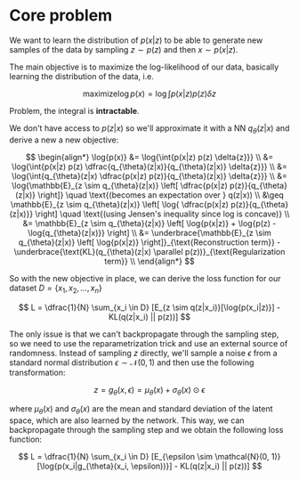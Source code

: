 # Core problem

We want to learn the distribution of $p(x|z)$ to be able to generate new samples of the data by sampling $z \sim p(z)$ and then $x \sim p(x|z)$.

The main objective is to maximize the log-likelihood of our data, basically learning the distribution of the data, i.e. 

$$\text{maximize} \log{p(x)} = \log{\int{p(x|z) p(z) \delta{z}}}$$

Problem, the integral is **intractable**.

We don't have access to $p(z|x)$ so we'll approximate it with a NN $q_{\theta}(z|x)$ and derive a new a new objective:


$$
\begin{align*}
\log{p(x)} &= \log{\int{p(x|z) p(z) \delta{z}}} \\
&= \log{\int{p(x|z) p(z) \dfrac{q_{\theta}(z|x)}{q_{\theta}(z|x)} \delta{z}}} \\
&= \log{\int{q_{\theta}(z|x) \dfrac{p(x|z) p(z)}{q_{\theta}(z|x)} \delta{z}}} \\
&= \log{\mathbb{E}_{z \sim q_{\theta}(z|x)} \left[ \dfrac{p(x|z) p(z)}{q_{\theta}(z|x)} \right]} \quad \text{(becomes an expectation over } q(z|x)) \\
&\geq \mathbb{E}_{z \sim q_{\theta}(z|x)} \left[ \log{ \dfrac{p(x|z) p(z)}{q_{\theta}(z|x)}} \right] \quad \text{(using Jensen's inequality since log is concave)} \\
&= \mathbb{E}_{z \sim q_{\theta}(z|x)} \left[ \log{p(x|z)} + \log{p(z) - \log{q_{\theta}(z|x)}} \right] \\
&= \underbrace{\mathbb{E}_{z \sim q_{\theta}(z|x)} \left[ \log{p(x|z)} \right]}_{\text{Reconstruction term}} - \underbrace{\text{KL}(q_{\theta}(z|x) \parallel p(z))}_{\text{Regularization term}} \\
\end{align*}
$$


So with the new objective in place, we can derive the loss function for our dataset $D = \{x_1, x_2, \dots, x_n\}$

$$ L = \dfrac{1}{N} \sum_{x_i \in D} [E_{z \sim q(z|x_i)}[\log{p(x_i|z)}] - KL(q(z|x_i) || p(z))] $$

The only issue is that we can't backpropagate through the sampling step, so we need to use the reparametrization trick and use an external source of randomness. Instead of sampling $z$ directly, we'll sample a noise $\epsilon$ from a standard normal distribution $\epsilon \sim \mathcal{N}(0, 1)$ and then use the following transformation:

$$ z = g_{\theta}(x, \epsilon) = \mu_{\theta}(x) + \sigma_{\theta}(x) \odot \epsilon $$

where $\mu_{\theta}(x)$ and $\sigma_{\theta}(x)$ are the mean and standard deviation of the latent space, which are also learned by the network. This way, we can backpropagate through the sampling step and we obtain the following loss function:

$$ L = \dfrac{1}{N} \sum_{x_i \in D} [E_{\epsilon \sim \mathcal{N}(0, 1)}[\log{p(x_i|g_{\theta}(x_i, \epsilon))}] - KL(q(z|x_i) || p(z))] $$
